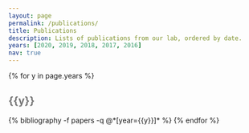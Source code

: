 ```yaml
---
layout: page
permalink: /publications/
title: Publications
description: Lists of publications from our lab, ordered by date.
years: [2020, 2019, 2018, 2017, 2016]
nav: true
---
```


<div class="publications">

{% for y in page.years %}
  <h2 class="year" style="color: #757575">{{y}}</h2>
  {% bibliography -f papers -q @*[year={{y}}]* %}
{% endfor %}

</div>

